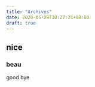 ```yaml
---
title: "Archives"
date: 2020-05-29T10:27:21+08:00
draft: true
---
```


## nice 

### beau

good bye

